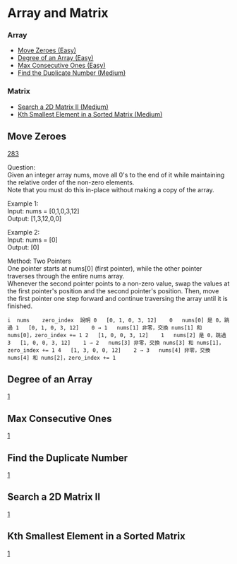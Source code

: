 # Array and Matrix

### Array
- [Move Zeroes (Easy)](#Move-Zeroes)
- [Degree of an Array (Easy)](#Degree-of-an-Array)
- [Max Consecutive Ones (Easy)](#Max-Consecutive-Ones)
- [Find the Duplicate Number (Medium)](#Find-the-Duplicate-Number)

### Matrix
- [Search a 2D Matrix II (Medium)](#Search-a-2D-Matrix-II)
- [Kth Smallest Element in a Sorted Matrix (Medium)](#Kth-Smallest-Element-in-a-Sorted-Matrix)

<!--Array-->
## Move Zeroes
[283](https://leetcode.com/problems/move-zeroes/)

Question: <br> 
Given an integer array nums, move all 0's to the end of it while maintaining the relative order of the non-zero elements. <br>
Note that you must do this in-place without making a copy of the array.

Example 1:<br>
Input: nums = [0,1,0,3,12] <br>
Output: [1,3,12,0,0]

Example 2: <br>
Input: nums = [0] <br>
Output: [0]

Method: Two Pointers<br>
One pointer starts at nums[0] (first pointer), while the other pointer traverses through the entire nums array. <br>
Whenever the second pointer points to a non-zero value, swap the values at the first pointer's position and the second pointer's position. Then, move the first pointer one step forward and continue traversing the array until it is finished. <br>

`i	nums	zero_index	說明
0	[0, 1, 0, 3, 12]	0	nums[0] 是 0，跳過
1	[0, 1, 0, 3, 12]	0 → 1	nums[1] 非零，交換 nums[1] 和 nums[0]，zero_index += 1
2	[1, 0, 0, 3, 12]	1	nums[2] 是 0，跳過
3	[1, 0, 0, 3, 12]	1 → 2	nums[3] 非零，交換 nums[3] 和 nums[1]，zero_index += 1
4	[1, 3, 0, 0, 12]	2 → 3	nums[4] 非零，交換 nums[4] 和 nums[2]，zero_index += 1`

## Degree of an Array
[1](https://leetcode.com/problems/degree-of-an-array/)

## Max Consecutive Ones
[1](https://leetcode.com/problems/max-consecutive-ones/)

## Find the Duplicate Number
[1](https://leetcode.com/problems/find-the-duplicate-number/)

<!--Matrix-->
## Search a 2D Matrix II
[1](https://leetcode.com/problems/search-a-2d-matrix-ii/)

## Kth Smallest Element in a Sorted Matrix
[1](https://leetcode.com/problems/kth-smallest-element-in-a-sorted-matrix/)








